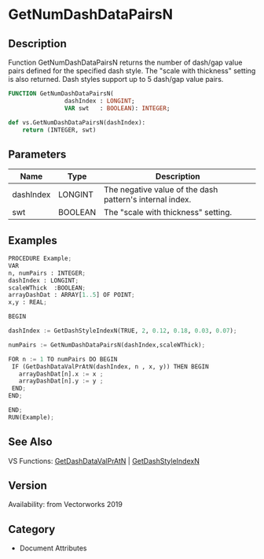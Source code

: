 # GetNumDashDataPairsN

## Description
Function GetNumDashDataPairsN returns the number of dash/gap value pairs defined for the specified dash style. The &quot;scale with thickness&quot; setting is also returned. Dash styles support up to 5 dash/gap value pairs.

```pascal
FUNCTION GetNumDashDataPairsN(
				dashIndex : LONGINT;
				VAR swt   : BOOLEAN): INTEGER;
```

```python
def vs.GetNumDashDataPairsN(dashIndex):
    return (INTEGER, swt)
```

## Parameters
|Name|Type|Description|
|---|---|---|
|dashIndex|LONGINT|The negative value of the dash pattern's internal index.|
|swt|BOOLEAN|The &quot;scale with thickness&quot; setting.|

## Examples
```python
PROCEDURE Example;
VAR
n, numPairs : INTEGER;
dashIndex : LONGINT;
scaleWThick  :BOOLEAN;
arrayDashDat : ARRAY[1..5] OF POINT;
x,y : REAL;

BEGIN

dashIndex := GetDashStyleIndexN(TRUE, 2, 0.12, 0.18, 0.03, 0.07);

numPairs := GetNumDashDataPairsN(dashIndex,scaleWThick);

FOR n := 1 TO numPairs DO BEGIN
 IF (GetDashDataValPrAtN(dashIndex, n , x, y)) THEN BEGIN
   arrayDashDat[n].x := x ;
   arrayDashDat[n].y := y ;
 END; 
END;

END;
RUN(Example);
```

## See Also
VS Functions:
[GetDashDataValPrAtN](GetDashDataValPrAtN.md) 
| [GetDashStyleIndexN](GetDashStyleIndexN.md)

## Version
Availability: from Vectorworks 2019

## Category
* Document Attributes

